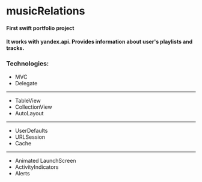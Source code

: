 # musicRelations
#### First swift portfolio project
#### It works with yandex.api. Provides information about user's playlists and tracks. 
### Technologies:
- MVC
- Delegate
---
- TableView
- CollectionView
- AutoLayout
---
- UserDefaults
- URLSession
- Cache
---
- Animated LaunchScreen
- ActivityIndicators
- Alerts
